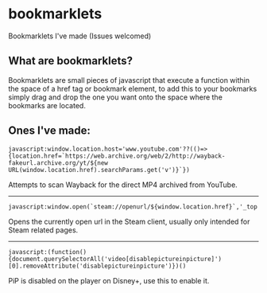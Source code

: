 # bookmarklets
Bookmarklets I've made (Issues welcomed)

## What are bookmarklets?
Bookmarklets are small pieces of javascript that execute a function within the space of a href tag or bookmark element, to add this to your bookmarks simply drag and drop the one you want onto the space where the bookmarks are located.

## Ones I've made:

```
javascript:window.location.host='www.youtube.com'??(()=>{location.href=`https://web.archive.org/web/2/http://wayback-fakeurl.archive.org/yt/${new URL(window.location.href).searchParams.get('v')}`})
```
Attempts to scan Wayback for the direct MP4 archived from YouTube.

----

```text
javascript:window.open(`steam://openurl/${window.location.href}`,'_top')
```
Opens the currently open url in the Steam client, usually only intended for Steam related pages.

----

```text
javascript:(function(){document.querySelectorAll('video[disablepictureinpicture]')[0].removeAttribute('disablepictureinpicture')})()
```
PiP is disabled on the player on Disney+, use this to enable it.